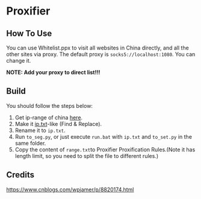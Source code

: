 # Proxifier

## How To Use

You can use Whitelist.ppx to visit all websites in China directly, and all the other sites via proxy.
The default proxy is `socks5://localhost:1080`. You can change it.

**NOTE: Add your proxy to direct list!!!**

## Build

You should follow the steps below:

1. Get ip-range of china [here][ip-range].
2. Make it [ip.txt][ip-txt-link]-like (Find & Replace).
3. Rename it to `ip.txt`.
4. Run `to_seg.py`, or just execute `run.bat` with `ip.txt` and `to_set.py` in the same folder.
5. Copy the content of `range.txt`to Proxifier Proxification Rules.(Note it has length limit, so you need to split the file to different rules.)

[ip-range]: http://www.ip2location.com/blockvisitorsbycountry.aspx
[ip-txt-link]: ./ip.txt

## Credits

https://www.cnblogs.com/wpjamer/p/8820174.html
